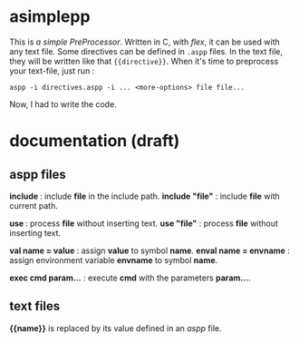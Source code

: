 asimplepp
=========

This is _a simple PreProcessor_. Written in C, with _flex_, it can be used with any text file. Some directives can be defined in `.aspp` files. In the text file, they will be written like that `{{directive}}`. When it's time to preprocess your text-file, just run :

```
aspp -i directives.aspp -i ... <more-options> file file...
```

Now, I had to write the code. 

documentation (draft)
=====================

aspp files
----------

__include <file>__ : include __file__ in the include path.
__include "file"__ : include __file__ with current path.

__use <file>__ : process __file__ without inserting text.
__use "file"__ : process __file__ without inserting text.

__val name = value__ : assign __value__ to symbol __name__.
__enval name = envname__ : assign environment variable __envname__ to symbol __name__.

__exec cmd param...__ : execute __cmd__ with the parameters __param...__.

text files
----------

__{{name}}__ is replaced by its value defined in an _aspp_ file.